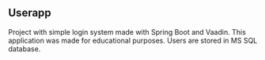 ## Userapp

Project with simple login system made with Spring Boot and Vaadin. This application was made for educational purposes. Users are stored in MS SQL database.
